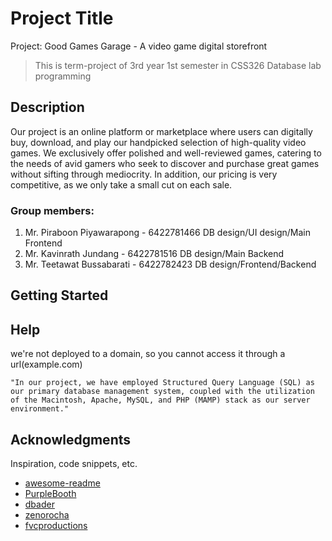 # Project Title

Project: Good Games Garage - A video game digital storefront
> This is term-project of 3rd year 1st semester in CSS326 Database lab programming

## Description

Our project is an online platform or marketplace where users can digitally buy, download, and play our handpicked selection of high-quality video games. We exclusively offer polished and well-reviewed games, catering to the needs of avid gamers who seek to discover and purchase great games without sifting through mediocrity. In addition, our pricing is very competitive, as we only take a small cut on each sale.

### Group members:

1. Mr. Piraboon Piyawarapong - 6422781466
DB design/UI design/Main Frontend
2. Mr. Kavinrath Jundang - 6422781516
DB design/Main Backend
3. Mr. Teetawat Bussabarati - 6422782423
DB design/Frontend/Backend


## Getting Started

## Help

we're not deployed to a domain, so you cannot access it through a url(example.com)

```
"In our project, we have employed Structured Query Language (SQL) as our primary database management system, coupled with the utilization of the Macintosh, Apache, MySQL, and PHP (MAMP) stack as our server environment."
```

<!-- ## Version History

* 0.2
    * Various bug fixes and optimizations
    * See [commit change]() or See [release history]()
* 0.1
    * Initial Release -->

## Acknowledgments

Inspiration, code snippets, etc.
* [awesome-readme](https://github.com/matiassingers/awesome-readme)
* [PurpleBooth](https://gist.github.com/PurpleBooth/109311bb0361f32d87a2)
* [dbader](https://github.com/dbader/readme-template)
* [zenorocha](https://gist.github.com/zenorocha/4526327)
* [fvcproductions](https://gist.github.com/fvcproductions/1bfc2d4aecb01a834b46)
